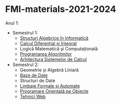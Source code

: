 # FMI-materials-2021-2024

Anul 1:
- Semestrul 1:
	- [Structuri Algebrice în Informatică](https://github.com/angiflutur/FMI-materials-2021-2024/tree/main/Structuri%20Algebrice%20in%20Informatica)
	- [Calcul Diferențial și Integral](https://github.com/TeodoraLazaroiu/FMI-Materials/tree/main/Calcul%20Diferential%20si%20Integral)
	- Logică Matematică și Computațională
	- [Programarea Algoritmilor](https://github.com/TeodoraLazaroiu/FMI-Materials/tree/main/Programarea%20Algoritmilor)
	- [Arhitectura Sistemelor de Calcul](https://github.com/TeodoraLazaroiu/FMI-Materials/tree/main/Arhitectura%20Sistemelor%20de%20Calcul)
- Semestrul 2:
	- Geometrie și Algebră Liniară
	- [Baze de Date](https://github.com/TeodoraLazaroiu/FMI-Materials/tree/main/Baze%20de%20date)
	- Structuri de Date
	- [Limbaje Formale și Automate](https://github.com/TeodoraLazaroiu/FMI-Materials/tree/main/Limbaje%20Formale%20si%20Automate)
	- [Programare Orientată pe Obiecte](https://github.com/TeodoraLazaroiu/FMI-Materials/tree/main/Programare%20Orientata%20pe%20Obiecte)
	- [Tehnici Web](https://github.com/TeodoraLazaroiu/FMI-Materials/tree/main/Tehnici%20Web)
